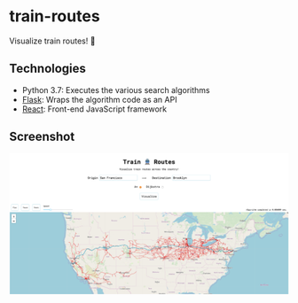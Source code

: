 # train-routes

Visualize train routes! 🚆

## Technologies

- Python 3.7: Executes the various search algorithms
- [Flask](https://flask.palletsprojects.com/): Wraps the algorithm code as an API
- [React](https://reactjs.org): Front-end JavaScript framework

## Screenshot

![Screenshot](/screenshot.png?raw=true "Screenshot")

